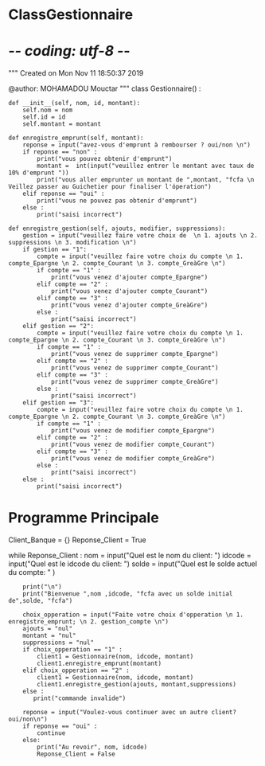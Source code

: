# ClassGestionnaire
# -*- coding: utf-8 -*-
"""
Created on Mon Nov 11 18:50:37 2019

@author: MOHAMADOU Mouctar
"""
class Gestionnaire() :
    
    def __init__(self, nom, id, montant):
        self.nom = nom
        self.id = id
        self.montant = montant
        
    def enregistre_emprunt(self, montant):
        reponse = input("avez-vous d'emprunt à rembourser ? oui/non \n")
        if reponse == "non" :
            print("vous pouvez obtenir d'emprunt")
            montant =  int(input("veuillez entrer le montant avec taux de 10% d'emprunt "))
            print("vous aller emprunter un montant de ",montant, "fcfa \n Veillez passer au Guichetier pour finaliser l'óperation")
        elif reponse == "oui" :
            print("vous ne pouvez pas obtenir d'emprunt")
        else :
            print("saisi incorrect")
        
    def enregistre_gestion(self, ajouts, modifier, suppressions):
        gestion = input("veuillez faire votre choix de  \n 1. ajouts \n 2. suppressions \n 3. modification \n")
        if gestion == "1":
            compte = input("veuillez faire votre choix du compte \n 1. compte_Epargne \n 2. compte_Courant \n 3. compte_GreàGre \n")
            if compte == "1" :
                print("vous venez d'ajouter compte_Epargne")
            elif compte == "2" :
                print("vous venez d'ajouter compte_Courant")
            elif compte == "3" :
                print("vous venez d'ajouter compte_GreàGre")
            else :
                print("saisi incorrect")
        elif gestion == "2":
            compte = input("veuillez faire votre choix du compte \n 1. compte_Epargne \n 2. compte_Courant \n 3. compte_GreàGre \n")
            if compte == "1" :
                print("vous venez de supprimer compte_Epargne")
            elif compte == "2" :
                print("vous venez de supprimer compte_Courant")
            elif compte == "3" :
                print("vous venez de supprimer compte_GreàGre")
            else :
                print("saisi incorrect")
        elif gestion == "3":
            compte = input("veuillez faire votre choix du compte \n 1. compte_Epargne \n 2. compte_Courant \n 3. compte_GreàGre \n")
            if compte == "1" :
                print("vous venez de modifier compte_Epargne")
            elif compte == "2" :
                print("vous venez de modifier compte_Courant")
            elif compte == "3" :
                print("vous venez de modifier compte_GreàGre")
            else :
                print("saisi incorrect")
        else :
            print("saisi incorrect")
            
        
# Programme Principale 

            
Client_Banque = {}
Reponse_Client = True

while Reponse_Client :
        nom = input("Quel est le nom du client: ")
        idcode = input("Quel est le idcode du client: ")
        solde = input("Quel est le solde actuel du compte: " )
        
        print("\n")
        print("Bienvenue ",nom ,idcode, "fcfa avec un solde initial de",solde, "fcfa")
        
        choix_opperation = input("Faite votre choix d'opperation \n 1. enregistre_emprunt; \n 2. gestion_compte \n")
        ajouts = "nul"
        montant = "nul"
        suppressions = "nul"
        if choix_opperation == "1" :
            client1 = Gestionnaire(nom, idcode, montant)
            client1.enregistre_emprunt(montant)
        elif choix_opperation == "2" :
            client1 = Gestionnaire(nom, idcode, montant)
            client1.enregistre_gestion(ajouts, montant,suppressions)
        else :
           print("commande invalide") 
            
        reponse = input("Voulez-vous continuer avec un autre client? oui/non\n")
        if reponse == "oui" :
            continue
        else:
            print("Au revoir", nom, idcode)
            Reponse_Client = False
